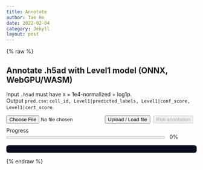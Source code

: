 ```yaml
---
title: Annotate
author: Tao He
date: 2022-02-04
category: Jekyll
layout: post
---
```


{% raw %}

<h2>Annotate .h5ad with Level1 model (ONNX, WebGPU/WASM)</h2>
<p>
  Input <code>.h5ad</code> must have <code>X</code> = 1e4-normalized + log1p.<br>
  Output <code>pred.csv</code>: <code>cell_id, Level1|predicted_labels, Level1|conf_score, Level1|cert_score</code>.
</p>

<div style="display:flex;gap:8px;align-items:center;flex-wrap:wrap;">
  <input type="file" id="h5ad" accept=".h5ad">
  <button id="load">Upload / Load file</button>
  <button id="run" disabled>Run annotation</button>
</div>

<div id="fileinfo" style="margin:6px 0; font-size:0.95em; opacity:0.9;"></div>

<div style="margin:10px 0;">
  <label style="display:inline-block;min-width:90px;">Progress</label>
  <progress id="prog" value="0" max="100" style="width: 420px; height: 14px;"></progress>
  <span id="pct" style="margin-left:8px; font-variant-numeric: tabular-nums;">0%</span>
</div>

<pre id="log" style="background:#0b1020;color:#e8eaf6;padding:10px;border-radius:6px;max-height:320px;overflow:auto;"></pre>
<div id="download"></div>

<!-- onnxruntime-web -->
<script src="https://cdn.jsdelivr.net/npm/onnxruntime-web/dist/ort.min.js"></script>

<script type="module">
  // h5wasm: HDF5 reader in the browser
  import * as h5wasm from "https://cdn.jsdelivr.net/npm/h5wasm@0.5.0/dist/esm/h5wasm.js";

  // Model assets (Level1)
  const MODEL_URL   = "{{ '/assets/models/Level1/model.onnx'   | relative_url }}";
  const GENES_URL   = "{{ '/assets/models/Level1/genes.json'   | relative_url }}";
  const CLASSES_URL = "{{ '/assets/models/Level1/classes.json' | relative_url }}";

  // UI helpers
  const $file = document.getElementById("h5ad");
  const $load = document.getElementById("load");
  const $run  = document.getElementById("run");
  const $info = document.getElementById("fileinfo");
  const $log  = document.getElementById("log");
  const $prog = document.getElementById("prog");
  const $pct  = document.getElementById("pct");
  const $dl   = document.getElementById("download");

  function log(m){ $log.textContent += m + "\n"; $log.scrollTop = $log.scrollHeight; }
  function setProg(v){ $prog.value = v; $pct.textContent = Math.round(v) + "%"; }
  function resetUI(){ $dl.innerHTML=""; $log.textContent=""; setProg(0); }

  $file.addEventListener("change", () => {
    if ($file.files?.[0]) {
      const f = $file.files[0];
      const mb = (f.size/1024/1024).toFixed(2);
      $info.textContent = `Selected: ${f.name} (${mb} MB)`;
    } else {
      $info.textContent = "";
    }
  });

  // Globals set after "Upload / Load file"
  let fileBuf = null;           // Uint8Array of the .h5ad
  let h5file = null;            // h5wasm.File instance
  let varNames = null;          // gene names from file
  let obsNames = null;          // cell IDs from file
  let shape = null;             // [n_cells, n_genes] in the file
  let genes = null, classes = null; // from sidecars (model)

  // ----- Small HDF5 helpers -----
  function readVarNames(f) {
    for (const p of ["var/_index","var/index","var/feature_names"]) {
      const ds = f.get(p); if (ds?.isDataset) {
        const arr = ds.toArray?.() ?? ds.value;
        return Array.from(arr, x => (typeof x === "string" ? x : (x?.toString?.() ?? String(x))));
      }
    }
    throw new Error("Could not find gene names in var.");
  }
  function readObsNames(f) {
    for (const p of ["obs/_index","obs/index","obs/names"]) {
      const ds = f.get(p); if (ds?.isDataset) {
        const arr = ds.toArray?.() ?? ds.value;
        return Array.from(arr, x => (typeof x === "string" ? x : (x?.toString?.() ?? String(x))));
      }
    }
    const n = readXShape(f)[0];
    return Array.from({length:n}, (_,i)=>"cell_"+i);
  }
  function readXShape(f) {
    const X = f.get("X");
    if (X?.isDataset) return X.shape;
    const s = f.get("X/shape")?.value;
    return [Number(s[0]), Number(s[1])];
  }
  function densePick(denseFlat, shape, varNames, genesOrder, onRow) {
    const [n,d] = shape, D = genesOrder.length;
    const out = new Float32Array(n*D);
    const colIdx = new Map(varNames.map((g,i)=>[g,i]));
    const tickEvery = Math.max(1, Math.floor(n/100));
    for (let j=0;j<D;j++){
      const cj = colIdx.get(genesOrder[j]); if (cj===undefined) continue;
      for (let i=0;i<n;i++){
        out[i*D+j] = denseFlat[i*d+cj];
        if (onRow && j===0 && i % tickEvery === 0) onRow(i, n); // ~1% updates on first column loop
      }
    }
    onRow && onRow(n, n);
    return out;
  }
  function csrPick(data, indices, indptr, shape, varNames, genesOrder, onRow) {
    const [n,d] = shape, D = genesOrder.length;
    const out = new Float32Array(n*D);
    const colPos = new Map(varNames.map((g,i)=>[g,i]));
    const wanted = new Map(); genesOrder.forEach((g,j)=>{ const cj=colPos.get(g); if(cj!==undefined) wanted.set(cj,j); });
    const tickEvery = Math.max(1, Math.floor(n/100));
    for (let i=0;i<n;i++){
      const a=indptr[i], b=indptr[i+1];
      for (let k=a;k<b;k++){ const cj=indices[k], j=wanted.get(cj); if (j!==undefined) out[i*D+j]=data[k]; }
      if (onRow && i % tickEvery === 0) onRow(i, n);
    }
    onRow && onRow(n, n);
    return out;
  }
  function softmax2d(logits, n, c){
    const probs=new Float32Array(n*c);
    for (let i=0;i<n;i++){
      let mx=-1e30; for(let j=0;j<c;j++) mx=Math.max(mx, logits[i*c+j]);
      let s=0; for(let j=0;j<c;j++){ const e=Math.exp(logits[i*c+j]-mx); probs[i*c+j]=e; s+=e; }
      for(let j=0;j<c;j++) probs[i*c+j]/=s;
    }
    return probs;
  }
  function downloadCSV(name, header, rows){
    const csv=[header.join(","), ...rows.map(r=>r.join(","))].join("\n");
    const blob=new Blob([csv],{type:"text/csv"}); const url=URL.createObjectURL(blob);
    const a=Object.assign(document.createElement("a"),{href:url,download:name});
    $dl.innerHTML=""; $dl.appendChild(a); a.click(); URL.revokeObjectURL(url);
  }
  async function pickProviders(){ const eps=[]; if (navigator.gpu) eps.push("webgpu"); eps.push("wasm"); return eps; }

  // ----- STREAMED FILE READ with progress -----
  async function readFileWithProgress(file, onProgress) {
    const total = file.size;
    const reader = file.stream().getReader();
    let received = 0;
    const chunks = [];
    for (;;) {
      const {done, value} = await reader.read();
      if (done) break;
      chunks.push(value);
      received += value.byteLength;
      onProgress && onProgress(received, total);
      // Let UI paint between chunks
      await new Promise(r => setTimeout(r, 0));
    }
    // Concatenate to a single Uint8Array
    const out = new Uint8Array(received);
    let offset = 0;
    for (const chunk of chunks) { out.set(chunk, offset); offset += chunk.byteLength; }
    return out;
  }

  // ----- Upload / Load button handler -----
  $load.onclick = async () => {
    resetUI();
    const f = $file.files?.[0];
    if (!f) { log("Please choose a .h5ad file first."); return; }

    try {
      log(`Loading model sidecars ...`);
      [genes, classes] = await Promise.all([
        fetch(GENES_URL).then(r=>r.json()),
        fetch(CLASSES_URL).then(r=>r.json()),
      ]);
      log(`Genes: ${genes.length} | Classes: ${classes.length}`);
      setProg(5);

      log(`Reading file (${f.name}) into memory ...`);
      fileBuf = await readFileWithProgress(f, (done, total) => {
        // map 0..60% to file read
        const pct = 5 + 60 * (done/total);
        setProg(pct);
      });
      log(`File read: ${(fileBuf.byteLength/1024/1024).toFixed(2)} MB`);
      setProg(65);

      log(`Opening HDF5 header ...`);
      await h5wasm.ready;
      h5file = new h5wasm.File(fileBuf, "r");
      setProg(70);

      log(`Parsing var/obs names and X shape ...`);
      varNames = readVarNames(h5file);
      obsNames = readObsNames(h5file);
      shape    = readXShape(h5file);
      log(`Cells: ${shape[0]} | Genes in file: ${shape[1]}`);
      const missing = genes.filter(g => !new Set(varNames).has(g));
      log(`Missing model genes in data: ${missing.length}`);
      setProg(80);

      log(`Ready to run annotation.`);
      setProg(85);
      $run.disabled = false;
    } catch (e) {
      log("🛑 Error while loading: " + (e?.message || e));
      console.error(e);
      $run.disabled = true;
    }
  };

  // ----- Run annotation -----
  $run.onclick = async () => {
    if (!h5file || !genes || !classes || !shape) {
      log("Please upload/load the file first.");
      return;
    }
    try {
      const t0 = performance.now();
      const X = h5file.get("X");
      log(`Extracting features in model gene order ...`);
      const onRow = (i, n) => {
        // map 85..92% to extraction step
        const base = 85, span = 7;
        setProg(base + span * (i / n));
      };

      let features;
      if (X.isDataset){
        const dense = X.value; // Float64/Float32
        const denseF32 = dense instanceof Float32Array ? dense : new Float32Array(dense);
        features = densePick(denseF32, shape, varNames, genes, onRow);
      } else {
        const data    = X.get("data").value;
        const indices = X.get("indices").value;
        const indptr  = X.get("indptr").value;
        const dataF32    = data    instanceof Float32Array ? data : new Float32Array(data);
        const indicesI32 = indices instanceof Int32Array   ? indices : new Int32Array(indices);
        const indptrI32  = indptr  instanceof Int32Array   ? indptr  : new Int32Array(indptr);
        features = csrPick(dataF32, indicesI32, indptrI32, shape, varNames, genes, onRow);
      }
      log(`Feature extraction done in ${((performance.now()-t0)/1000).toFixed(2)}s.`);
      setProg(92);

      log(`Creating ONNX session (${navigator.gpu ? "WebGPU" : "WASM"}) ...`);
      const session = await ort.InferenceSession.create(MODEL_URL, { executionProviders: await pickProviders() });
      setProg(94);

      const n = shape[0], D = genes.length, C = classes.length;
      const tensor = new ort.Tensor("float32", features, [n, D]);

      log(`Running inference ...`);
      const out = await session.run({ [session.inputNames[0]]: tensor });
      let probs;
      if (out.probabilities) {
        probs = out.probabilities.data;
      } else if (out.logits) {
        probs = softmax2d(out.logits.data, n, C);
      } else {
        throw new Error("ONNX graph lacks 'probabilities' or 'logits'.");
      }
      setProg(97);

      log(`Building CSV ...`);
      const header = ["cell_id", "Level1|predicted_labels", "Level1|conf_score", "Level1|cert_score"];
      const rows = [];
      for (let i=0;i<n;i++){
        let best=-1, bj=-1, sum=0;
        for (let j=0;j<C;j++){ const v=probs[i*C+j]; sum+=v; if (v>best){best=v; bj=j;} }
        rows.push([obsNames[i], classes[bj], String(best), String(best / (sum || 1))]);
      }
      downloadCSV("pred.csv", header, rows);
      setProg(100);
      log("✅ Done. Saved pred.csv");
    } catch (e) {
      log("🛑 Error during annotation: " + (e?.message || e));
      console.error(e);
    }
  };
</script>

{% endraw %}

